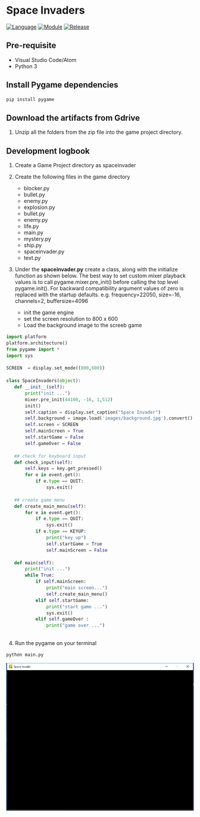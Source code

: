 # Space Invaders

[![Language](https://img.shields.io/badge/language-python-blue.svg?style=flat
)](https://www.python.org)
[![Module](https://img.shields.io/badge/module-pygame-brightgreen.svg?style=flat
)](http://www.pygame.org/news.html)
[![Release](https://img.shields.io/badge/release-v1.0-orange.svg?style=flat
)](https://kennethphang.asia/space-invaders.html)

## Pre-requisite

* Visual Studio Code/Atom
* Python 3

## Install Pygame dependencies

```bash
pip install pygame
```

## Download the artifacts from Gdrive 

1. Unzip all the folders from the zip file into the game project directory.

## Development logbook

1. Create a Game Project directory as spaceinvader
2. Create the following files in the game directory
    * blocker.py
    * bullet.py
    * enemy.py
    * explosion.py
    * bullet.py
    * enemy.py
    * life.py
    * main.py
    * mystery.py
    * ship.py
    * spaceinvader.py
    * text.py

 3. Under the <b>spaceinvader.py</b> create a class, along with the initialize function as shown below. The best way to set custom mixer playback values is to call pygame.mixer.pre_init() before calling the top level pygame.init(). For backward compatibility argument values of zero is replaced with the startup defaults. e.g. frequency=22050, size=-16, channels=2, buffersize=4096

    * init the game engine
    * set the screen resolution to 800 x 600
    * Load the background image to the screeb game 

 ```python
import platform
platform.architecture()
from pygame import *
import sys

SCREEN 	= display.set_mode((800,600))

class SpaceInvaders(object):
    def __init__(self):
        print("init ...")
        mixer.pre_init(44100, -16, 1,512)
        init()
        self.caption = display.set_caption("Space Invader")
        self.background = image.load('images/background.jpg').convert()
        self.screen = SCREEN
        self.mainScreen = True
        self.startGame = False
        self.gameOver = False

    ## check for keyboard input 
    def check_input(self):
        self.keys = key.get_pressed()
        for e in event.get():
            if e.type == QUIT:
                sys.exit()

    ## create game menu
    def create_main_menu(self):
        for e in event.get():
            if e.type == QUIT:
                sys.exit()
            if e.type == KEYUP:
                print("key up")
                self.startGame = True
                self.mainScreen = False

    def main(self):
        print("init ...")
        while True:
            if self.mainScreen:
                print("main screen...")
                self.create_main_menu()
            elif self.startGame:
                print("start game ...")
                sys.exit()
            elif self.gameOver :
                print("game over ...")
        
 ```

4. Run the pygame on your terminal

```bash
python main.py
```

<img src="./docs/Capture1.PNG"/>

